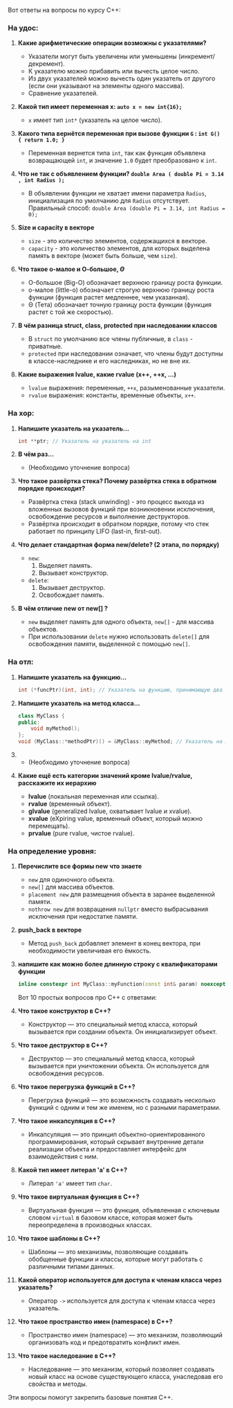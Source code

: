 Вот ответы на вопросы по курсу C++:

### На удос:
1. **Какие арифметические операции возможны с указателями?**
   - Указатели могут быть увеличены или уменьшены (инкремент/декремент).
   - К указателю можно прибавить или вычесть целое число.
   - Из двух указателей можно вычесть один указатель от другого (если они указывают на элементы одного массива).
   - Сравнение указателей.

2. **Какой тип имеет переменная x: `auto x = new int{16};`**
   - `x` имеет тип `int*` (указатель на целое число).

3. **Какого типа вернётся переменная при вызове функции `G` : `int G() { return 1.0; }`**
   - Переменная вернется типа `int`, так как функция объявлена возвращающей `int`, и значение `1.0` будет преобразовано к `int`.

4. **Что не так с объявлением функции? `double Area ( double Pi = 3.14 , int Radius );`**
   - В объявлении функции не хватает имени параметра `Radius`, инициализация по умолчанию для `Radius` отсутствует. Правильный способ: `double Area (double Pi = 3.14, int Radius = 0);`

5. **Size и capacity в векторе**
   - `size` - это количество элементов, содержащихся в векторе.
   - `capacity` - это количество элементов, для которых выделена память в векторе (может быть больше, чем `size`).

6. **Что такое о-малое и О-большое, $\Theta$**
   - O-большое (Big-O) обозначает верхнюю границу роста функции.
   - о-малое (little-o) обозначает строгую верхнюю границу роста функции (функция растет медленнее, чем указанная).
   - Θ (Тета) обозначает точную границу роста функции (функция растет с той же скоростью).

7. **В чём разница struct, class, protected при наследовании классов**
   - В `struct` по умолчанию все члены публичные, в `class` - приватные.
   - `protected` при наследовании означает, что члены будут доступны в классе-наследнике и его наследниках, но не вне их.

8. **Какие выражения lvalue, какие rvalue (x++, ++x, ...)**
   - `lvalue` выражения: переменные, `++x`, разыменованные указатели.
   - `rvalue` выражения: константы, временные объекты, `x++`.

### На хор:
1. **Напишите указатель на указатель...**
   ```cpp
   int **ptr; // Указатель на указатель на int
   ```

2. **В чём раз...**
   - (Необходимо уточнение вопроса)

3. **Что такое развёртка стека? Почему развёртка стека в обратном порядке происходит?**
   - Развёртка стека (stack unwinding) - это процесс выхода из вложенных вызовов функций при возникновении исключения, освобождение ресурсов и выполнение деструкторов.
   - Развёртка происходит в обратном порядке, потому что стек работает по принципу LIFO (last-in, first-out).

4. **Что делает стандартная форма new/delete? (2 этапа, по порядку)**
   - `new`:
     1. Выделяет память.
     2. Вызывает конструктор.
   - `delete`:
     1. Вызывает деструктор.
     2. Освобождает память.

5. **В чём отличие new от new[] ?**
   - `new` выделяет память для одного объекта, `new[]` - для массива объектов.
   - При использовании `delete` нужно использовать `delete[]` для освобождения памяти, выделенной с помощью `new[]`.

### На отл:
1. **Напишите указатель на функцию...**
   ```cpp
   int (*funcPtr)(int, int); // Указатель на функцию, принимающую два int и возвращающую int
   ```

2. **Напишите указатель на метод класса...**
   ```cpp
   class MyClass {
   public:
       void myMethod();
   };
   void (MyClass::*methodPtr)() = &MyClass::myMethod; // Указатель на метод класса MyClass
   ```

3. - (Необходимо уточнение вопроса)

4. **Какие ещё есть категории значений кроме lvalue/rvalue, расскажите их иерархию**
   - **lvalue** (локальная переменная или ссылка).
   - **rvalue** (временный объект).
   - **glvalue** (generalized lvalue, охватывает lvalue и xvalue).
   - **xvalue** (eXpiring value, временный объект, который можно перемещать).
   - **prvalue** (pure rvalue, чистое rvalue).

### На определение уровня:
1. **Перечислите все формы new что знаете**
   - `new` для одиночного объекта.
   - `new[]` для массива объектов.
   - `placement new` для размещения объекта в заранее выделенной памяти.
   - `nothrow new` для возвращения `nullptr` вместо выбрасывания исключения при недостатке памяти.

2. **push_back в векторе**
   - Метод `push_back` добавляет элемент в конец вектора, при необходимости увеличивая его ёмкость.

3. **напишите как можно более длинную строку с квалификаторами функции**
   ```cpp
   inline constexpr int MyClass::myFunction(const int& param) noexcept final;
   ```


   Вот 10 простых вопросов про C++ с ответами:

1. **Что такое конструктор в C++?**
   - Конструктор — это специальный метод класса, который вызывается при создании объекта. Он инициализирует объект.

2. **Что такое деструктор в C++?**
   - Деструктор — это специальный метод класса, который вызывается при уничтожении объекта. Он используется для освобождения ресурсов.

3. **Что такое перегрузка функций в C++?**
   - Перегрузка функций — это возможность создавать несколько функций с одним и тем же именем, но с разными параметрами.

4. **Что такое инкапсуляция в C++?**
   - Инкапсуляция — это принцип объектно-ориентированного программирования, который скрывает внутренние детали реализации объекта и предоставляет интерфейс для взаимодействия с ним.

5. **Какой тип имеет литерал 'a' в C++?**
   - Литерал `'a'` имеет тип `char`.

6. **Что такое виртуальная функция в C++?**
   - Виртуальная функция — это функция, объявленная с ключевым словом `virtual` в базовом классе, которая может быть переопределена в производных классах.

7. **Что такое шаблоны в C++?**
   - Шаблоны — это механизмы, позволяющие создавать обобщенные функции и классы, которые могут работать с различными типами данных.

8. **Какой оператор используется для доступа к членам класса через указатель?**
   - Оператор `->` используется для доступа к членам класса через указатель.

9. **Что такое пространство имен (namespace) в C++?**
   - Пространство имен (namespace) — это механизм, позволяющий организовать код и предотвратить конфликт имен.

10. **Что такое наследование в C++?**
    - Наследование — это механизм, который позволяет создавать новый класс на основе существующего класса, унаследовав его свойства и методы.

Эти вопросы помогут закрепить базовые понятия C++.
